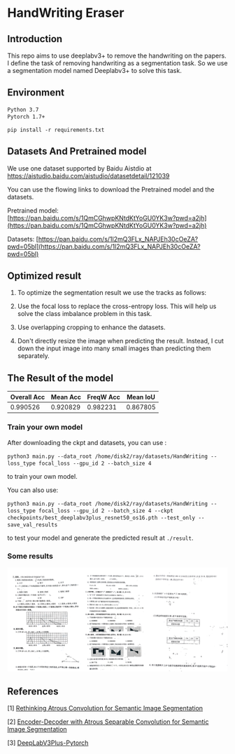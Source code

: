 # HandWriting Eraser

## Introduction

This repo aims to use deeplabv3+ to remove the handwriting on the papers.
I define the task of removing handwriting as a segmentation task. So we use a segmentation model named Deeplabv3+ to solve this task.

## Environment

```
Python 3.7
Pytorch 1.7+
```

```
pip install -r requirements.txt
```

## Datasets And Pretrained model

We use one dataset supported by Baidu Aistdio at https://aistudio.baidu.com/aistudio/datasetdetail/121039 

You can use the flowing links to download the Pretrained model and the datasets.

Pretrained model: [https://pan.baidu.com/s/1QmCGhwpKNtdKtYoGU0YK3w?pwd=a2jh](https://pan.baidu.com/s/1QmCGhwpKNtdKtYoGU0YK3w?pwd=a2jh)

Datasets: [https://pan.baidu.com/s/1l2mQ3FLx_NAPJEh30cOeZA?pwd=05bl](https://pan.baidu.com/s/1l2mQ3FLx_NAPJEh30cOeZA?pwd=05bl)

## Optimized result

1. To optimize the segmentation result we use the tracks as follows:

2. Use the focal loss to replace the cross-entropy loss. This will help us solve the class imbalance problem in this task.
3. Use overlapping cropping to enhance the datasets.
4. Don't directly resize the image when predicting the result. Instead, I cut down the input image into many small images than predicting them separately.

## The Result of the model

| Overall Acc | Mean Acc | FreqW Acc | Mean IoU |
| ----------- | -------- | --------- | -------- |
| 0.990526    | 0.920829 | 0.982231  | 0.867805 |

### Train your own model

After downloading the ckpt and datasets, you can use :

```
python3 main.py --data_root /home/disk2/ray/datasets/HandWriting --loss_type focal_loss --gpu_id 2 --batch_size 4
```

to train your own model.

You can also use:

```
python3 main.py --data_root /home/disk2/ray/datasets/HandWriting --loss_type focal_loss --gpu_id 2 --batch_size 4 --ckpt checkpoints/best_deeplabv3plus_resnet50_os16.pth --test_only --save_val_results
```

to test your model and generate the predicted result at `./result`.

### Some results

![2](images/3.png)



## References

[1] [Rethinking Atrous Convolution for Semantic Image Segmentation](https://arxiv.org/abs/1706.05587)

[2] [Encoder-Decoder with Atrous Separable Convolution for Semantic Image Segmentation](https://arxiv.org/abs/1802.02611)

[3] [DeepLabV3Plus-Pytorch](https://github.com/VainF/DeepLabV3Plus-Pytorch)

